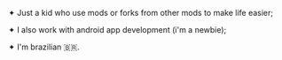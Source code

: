 ✦ Just a kid who use mods or forks from other mods to make life easier;

✦ I also work with android app development (i'm a newbie);

✦ I'm brazilian 🇧🇷.



<!---
lofCaio/lofCaio is a ✨ special ✨ repository because its `README.md` (this file) appears on your GitHub profile.
You can click the Preview link to take a look at your changes.
--->
